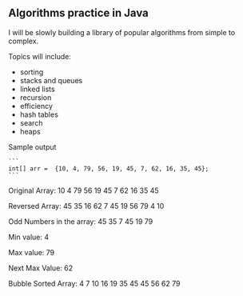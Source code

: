## Algorithms practice in Java

I will be slowly building a library of popular algorithms from simple to complex.

Topics will include:

- sorting
- stacks and queues
- linked lists
- recursion
- efficiency
- hash tables
- search
- heaps

Sample output

    ```
    int[] arr =  {10, 4, 79, 56, 19, 45, 7, 62, 16, 35, 45};
    ```

Original Array: 10 4 79 56 19 45 7 62 16 35 45 

Reversed Array: 45 35 16 62 7 45 19 56 79 4 10 

Odd Numbers in the array: 45 35 7 45 19 79 

Min value: 4

Max value: 79

Next Max Value: 62

Bubble Sorted Array: 4 7 10 16 19 35 45 45 56 62 79